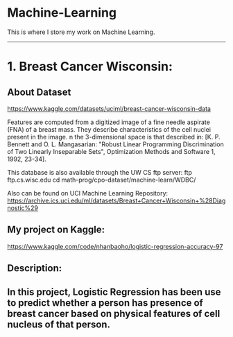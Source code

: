 # Machine-Learning

This is where I store my work on Machine Learning.

___
# 1. Breast Cancer Wisconsin: 
   ## About Dataset
   https://www.kaggle.com/datasets/uciml/breast-cancer-wisconsin-data
   
   Features are computed from a digitized image of a fine needle aspirate (FNA) of a breast mass. They describe characteristics of the cell nuclei present in the image.
   n the 3-dimensional space is that described in: [K. P. Bennett and O. L. Mangasarian: "Robust Linear Programming Discrimination of Two Linearly Inseparable Sets", Optimization Methods and Software 1, 1992, 23-34].

   This database is also available through the UW CS ftp server:
   ftp ftp.cs.wisc.edu
   cd math-prog/cpo-dataset/machine-learn/WDBC/

Also can be found on UCI Machine Learning Repository: https://archive.ics.uci.edu/ml/datasets/Breast+Cancer+Wisconsin+%28Diagnostic%29
   ## My project on Kaggle:
   https://www.kaggle.com/code/nhanbaoho/logistic-regression-accuracy-97
   
   ## Description:
   In this project, Logistic Regression has been use to predict whether a person has presence of breast cancer based on physical features of cell nucleus of that person.
---
   

